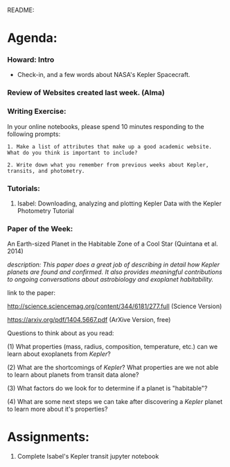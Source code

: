 README:
# Agenda:

### Howard: Intro
- Check-in, and a few words about NASA's Kepler Spacecraft.

### Review of Websites created last week. (Alma)

### Writing Exercise: 
In your online notebooks, please spend 10 minutes responding to the following prompts:

    1. Make a list of attributes that make up a good academic website. What do you think is important to include? 
    
    2. Write down what you remember from previous weeks about Kepler, transits, and photometry.
    
### Tutorials:
1. Isabel: Downloading, analyzing and plotting Kepler Data with the Kepler Photometry Tutorial

### Paper of the Week:
An Earth-sized Planet in the Habitable Zone of a Cool Star (Quintana et al. 2014)

*description: This paper does a great job of describing in detail how Kepler planets are found and confirmed. It also provides meaningful contributions to ongoing conversations about astrobiology and exoplanet habitability.*  
 
link to the paper:

 http://science.sciencemag.org/content/344/6181/277.full (Science Version)
 
 https://arxiv.org/pdf/1404.5667.pdf (ArXive Version, free)
 
 Questions to think about as you read:
 
 (1) What properties (mass, radius, composition, temperature, etc.) can we learn about exoplanets from *Kepler*?
 
 (2) What are the shortcomings of *Kepler*? What properties are we not able to learn about planets from transit data alone?
 
 (3) What factors do we look for to determine if a planet is "habitable"?
 
 (4) What are some next steps we can take after discovering a *Kepler* planet to learn more about it's properties?


# Assignments:

1. Complete Isabel's Kepler transit jupyter notebook

